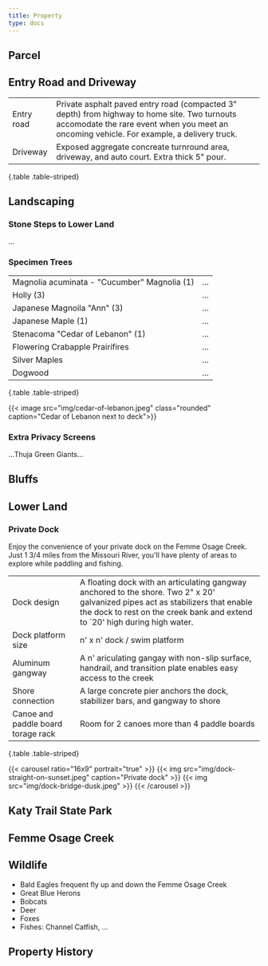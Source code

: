 ```yaml
---
title: Property
type: docs
---
```


## Parcel


## Entry Road and Driveway

| | |
|-|-|
|Entry road|Private asphalt paved entry road (compacted 3" depth) from highway to home site. Two turnouts accomodate the rare event when you meet an oncoming vehicle. For example, a delivery truck.|
|Driveway|Exposed aggregate concreate turnround area, driveway, and auto court. Extra thick 5" pour.|
{.table .table-striped}

## Landscaping

### Stone Steps to Lower Land

...

### Specimen Trees

| | |
|-|-|
|Magnolia acuminata - "Cucumber" Magnolia (1)|...|
|Holly (3)|...| 
|Japanese Magnoila "Ann" (3)|...|
|Japanese Maple (1)|...|
|Stenacoma "Cedar of Lebanon" (1)|...|
|Flowering Crabapple Prairifires|...|
|Silver Maples|...|
|Dogwood|...|
{.table .table-striped}

{{< image src="img/cedar-of-lebanon.jpeg" class="rounded" caption="Cedar of Lebanon next to deck">}}

### Extra Privacy Screens

...Thuja Green Giants...

## Bluffs

## Lower Land

### Private Dock

Enjoy the convenience of your private dock on the Femme Osage Creek. Just 1 3/4 miles from the Missouri River, you'll have plenty of areas to explore while paddling and fishing.

| | |
|-|-|
|Dock design|A floating dock with an articulating gangway anchored to the shore. Two 2" x 20' galvanized pipes act as stabilizers that enable the dock to rest on the creek bank and extend to `20' high during high water.|
|Dock platform size|n' x n' dock / swim platform|
|Aluminum gangway|A n' ariculating gangay with non-slip surface, handrail, and transition plate enables easy access to the creek|
|Shore connection|A large concrete pier anchors the dock, stabilizer bars, and gangway to shore|
|Canoe and paddle board torage rack|Room for 2 canoes more than 4 paddle boards|
{.table .table-striped}

{{< carousel ratio="16x9" portrait="true" >}}
  {{< img src="img/dock-straight-on-sunset.jpeg" caption="Private dock" >}}
  {{< img src="img/dock-bridge-dusk.jpeg" >}}
{{< /carousel >}}

## Katy Trail State Park

## Femme Osage Creek

## Wildlife

* Bald Eagles frequent fly up and down the Femme Osage Creek
* Great Blue Herons
* Bobcats
* Deer
* Foxes
* Fishes: Channel Catfish, …

## Property History
